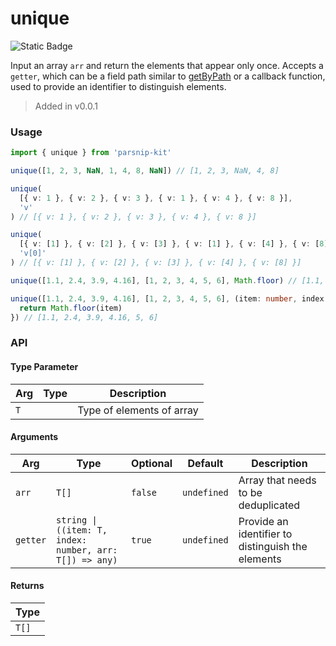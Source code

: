 # unique
![Static Badge](https://img.shields.io/badge/Coverage-100.00%-FF8C00)
      
Input an array `arr` and return the elements that appear only once. Accepts a `getter`, which can be a field path similar to [getByPath](../object/getByPath) or a callback function, used to provide an identifier to distinguish elements.

> Added in v0.0.1



### Usage

```ts
import { unique } from 'parsnip-kit'

unique([1, 2, 3, NaN, 1, 4, 8, NaN]) // [1, 2, 3, NaN, 4, 8]

unique(
  [{ v: 1 }, { v: 2 }, { v: 3 }, { v: 1 }, { v: 4 }, { v: 8 }],
  'v'
) // [{ v: 1 }, { v: 2 }, { v: 3 }, { v: 4 }, { v: 8 }]

unique(
  [{ v: [1] }, { v: [2] }, { v: [3] }, { v: [1] }, { v: [4] }, { v: [8] }],
  'v[0]'
) // [{ v: [1] }, { v: [2] }, { v: [3] }, { v: [4] }, { v: [8] }]

unique([1.1, 2.4, 3.9, 4.16], [1, 2, 3, 4, 5, 6], Math.floor) // [1.1, 2.4, 3.9, 4.16, 5, 6]

unique([1.1, 2.4, 3.9, 4.16], [1, 2, 3, 4, 5, 6], (item: number, index: number, arr: number[]) => {
  return Math.floor(item)
}) // [1.1, 2.4, 3.9, 4.16, 5, 6]
```


### API

#### Type Parameter

| Arg | Type | Description |
| --- | --- | --- |
| `T` | ` ` | Type of elements of array |

#### Arguments

| Arg | Type | Optional | Default | Description |
| --- | --- | --- | --- | --- |
| `arr` | `T[]` | `false` | `undefined` | Array that needs to be deduplicated |
| `getter` | `string \| ((item: T, index: number, arr: T[]) => any)` | `true` | `undefined` | Provide an identifier to distinguish the elements |

#### Returns

| Type |
| ---  |
| `T[]`  |